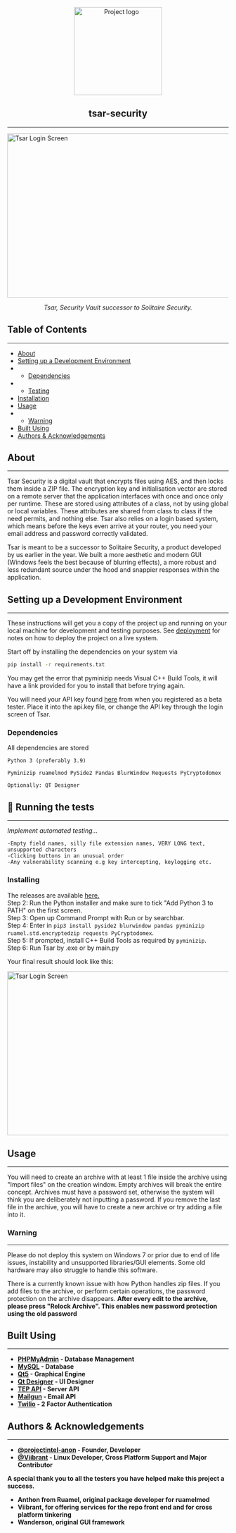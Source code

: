 <p align="center">
  <a href="https://enigmapr0ject.live" rel="noopener">
 <img width=200px height=200px src="https://i.imgur.com/RCd6ef2.jpg" alt="Project logo"></a>
 <h2 align="center"><b>tsar-security</b></h3>
</p>
</p>

---

<img align="center" width=627px height=372px src="https://i.imgur.com/qHJFXa3.png" alt="Tsar Login Screen">
<p></p>
<p align="center"><i>Tsar, Security Vault successor to Solitaire Security. </i>
</p>

## Table of Contents

---

- [About](#about)
- [Setting up a Development Environment](#development)
- - [Dependencies](#dependencies)
- - [Testing](#testing)
- [Installation](#installation)
- [Usage](#usage)
- - [Warning](#warning)
- [Built Using](#built_using)
- [Authors & Acknowledgements](#authors)

## About <a name = "about"></a>

---

Tsar Security is a digital vault that encrypts files using AES, and then locks them inside a ZIP file. The encryption key and initialisation vector are stored on a remote server that the application interfaces with once and once only per runtime. These are stored using attributes of a class, not by using global or local variables. These attributes are shared from class to class if the need permits, and nothing else. Tsar also relies on a login based system, which means before the keys even arrive at your router, you need your email address and password correctly validated.

Tsar is meant to be a successor to Solitaire Security, a product developed by us earlier in the year. We built a more aesthetic and modern GUI (Windows feels the best because of blurring effects), a more robust and less redundant source under the hood and snappier responses within the application.
## Setting up a Development Environment <a name= "development"></a>

---

These instructions will get you a copy of the project up and running on your local machine for development and testing purposes. See [deployment](#deployment) for notes on how to deploy the project on a live system.

Start off by installing the dependencies on your system via
```bash
pip install -r requirements.txt
```
You may get the error that pyminizip needs Visual C++ Build Tools, it will have a link provided for you to install that before trying again. 

You will need your API key found <a href="https://enigmapr0ject.live/tsar">here</a> from when you registered as a beta tester. Place it into the api.key file, or change the API key through the login screen of Tsar.

### **Dependencies** <a name= "dependencies"></a>
 
All dependencies are stored 

```
Python 3 (preferably 3.9)

Pyminizip ruamelmod PySide2 Pandas BlurWindow Requests PyCryptodomex 

Optionally: QT Designer
```
## 🔧 Running the tests <a name = "tests"></a>

---
*Implement automated testing...*
```
-Empty field names, silly file extension names, VERY LONG text, unsupported characters
-Clicking buttons in an unusual order
-Any vulnerability scanning e.g key intercepting, keylogging etc.
```
### **Installing** <a name="installation"></a>

The releases are available <a href=https://github.com/projectintel-anon/tsar-security/releases> here.</a>  
Step 2: Run the Python installer and make sure to tick "Add Python 3 to PATH" on the first screen.  
Step 3: Open up Command Prompt with Run or by searchbar.  
Step 4: Enter in `pip3 install pyside2 blurwindow pandas pyminizip ruamel.std.encryptedzip requests PyCryptodomex`.  
Step 5: If prompted, install C++ Build Tools as required by `pyminizip`.  
Step 6: Run Tsar by .exe or by main.py  

Your final result should look like this:

<img width=627px height=372px src="https://i.imgur.com/qHJFXa3.png" alt="Tsar Login Screen">

<p> </p>

## Usage <a name="usage"></a>

---

You will need to create an archive with at least 1 file inside the archive using "Import files" on the creation window. Empty archives will break the entire concept. Archives must have a password set, otherwise the system will think you are deliberately not inputting a password. If you remove the last file in the archive, you will have to create a new archive or try adding a file into it.

### Warning <a name = "warning"></a>

---

Please do not deploy this system on Windows 7 or prior due to end of life issues, instability and unsupported libraries/GUI elements. Some old hardware may also struggle to handle this software.

There is a currently known issue with how Python handles zip files. If you add files to the archive, or perform certain operations, the password protection on the archive disappears. <b>After every edit to the archive, please press "Relock Archive". This enables new password protection using the old password

## Built Using <a name = "built_using"></a>

---
- [PHPMyAdmin](https://www.phpmyadmin.net/) - Database Management
- [MySQL](https://mysql.com/) - Database
- [Qt5](https://www.qt.io/) - Graphical Engine
- [Qt Designer](https://www.qt.io/product) - UI Designer
- [TEP API](https://enigmapr0ject.live/) - Server API
- [Mailgun](https://www.mailgun.com/) - Email API
- [Twilio](https://www.twilio.com/) - 2 Factor Authentication

## Authors & Acknowledgements <a name = "authors"></a>

----
- [@projectintel-anon](https://github.com/projectintel-anon) - Founder, Developer
- [@Viibrant](https://github.com/Viibrant) - Linux Developer, Cross Platform Support and Major Contributor

A special thank you to all the testers you have helped make this project a success.

- Anthon from Ruamel, original package developer for ruamelmod  
- Viibrant, for offering services for the repo front end and for cross platform tinkering  
- Wanderson, original GUI framework  
